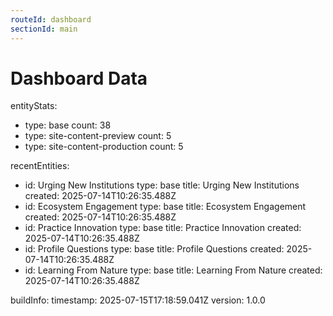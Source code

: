 ```yaml
---
routeId: dashboard
sectionId: main
---
```

# Dashboard Data

entityStats:
  - type: base
    count: 38
  - type: site-content-preview
    count: 5
  - type: site-content-production
    count: 5

recentEntities:
  - id: Urging New Institutions
    type: base
    title: Urging New Institutions
    created: 2025-07-14T10:26:35.488Z
  - id: Ecosystem Engagement
    type: base
    title: Ecosystem Engagement
    created: 2025-07-14T10:26:35.488Z
  - id: Practice Innovation
    type: base
    title: Practice Innovation
    created: 2025-07-14T10:26:35.488Z
  - id: Profile Questions
    type: base
    title: Profile Questions
    created: 2025-07-14T10:26:35.488Z
  - id: Learning From Nature
    type: base
    title: Learning From Nature
    created: 2025-07-14T10:26:35.488Z

buildInfo:
  timestamp: 2025-07-15T17:18:59.041Z
  version: 1.0.0
